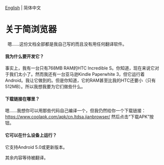 [English](./ABOUT.md) | 简体中文
# 关于简浏览器
 
嗯......这份文档全部都是我自己写的而且没有用任何翻译软件。
 
#### 我为什么要开发它？

事实上，我有一台只有768MB RAM的HTC Incredible S。你知道，现在来说它对于我们太小了。然而我还有一台亚马逊Kindle Paperwhite 3，但它运行着Android。我让它做到的。但是你知道，它的RAM甚至比我的HTC还要小（只有512MB）。所以我想我要为它们做些什么。

#### 下载链接在哪里？

嗯......我想你可以用那些代码自己编译一个，但我仍然给你一个下载链接：https://www.coolapk.com/apk/cn.ltdsa.jianbrowser/ 然后点击“下载APK”按钮。

#### 它可以在什么设备上运行？

它支持Android 5.0或更新版本。

其余内容等待被翻译。

